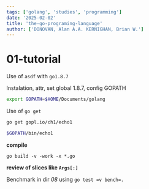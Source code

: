 ```yaml
---
tags: ['golang', 'studies', 'programming']
date: '2025-02-02'
title: 'the-go-programing-language'
author: ['DONOVAN, Alan A.A. KERNIGHAN, Brian W.'] 
---
```


# 01-tutorial

Use of `asdf` with `go1.8.7`

Instalation, attr, set global 1.8.7, config GOPATH

```sh
export GOPATH=$HOME/Documents/golang
```

Use of `go get`

```sh
go get gopl.io/ch1/echo1

$GOPATH/bin/echo1

```
**compile**

`go build -v -work -x *.go`

**review of slices like `Args[:]`**

Benchmark in dir *08* using `go test =v bench=.`

